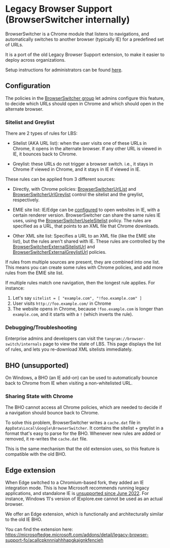 # Legacy Browser Support (BrowserSwitcher internally)

BrowserSwitcher is a Chrome module that listens to navigations, and
automatically switches to another browser (typically IE) for a predefined set of
URLs.

It is a port of the old Legacy Browser Support extension, to make it easier to
deploy across organizations.

Setup instructions for administrators can be found
[here](https://support.google.com/chrome/a/answer/9270076).

## Configuration

The policies in the [BrowserSwitcher
group](https://www.chromium.org/administrators/policy-list-3#BrowserSwitcher)
let admins configure this feature, to decide which URLs should open in Chrome
and which should open in the alternate browser.

### Sitelist and Greylist

There are 2 types of rules for LBS:

* Sitelist (AKA URL list): when the user visits one of these URLs in Chrome, it
  opens in the alternate browser. If any other URL is viewed in IE, it bounces
  back to Chrome.

* Greylist: these URLs do not trigger a browser switch. i.e., it stays in Chrome
  if viewed in Chrome, and it stays in IE if viewed in IE.

These rules can be applied from 3 different sources:

* Directly, with Chrome policies:
  [BrowserSwitcherUrlList](https://www.chromium.org/administrators/policy-list-3#BrowserSwitcherUrlList)
  and
  [BrowserSwitcherUrlGreylist](https://www.chromium.org/administrators/policy-list-3#BrowserSwitcherUrlGreylist)
  control the sitelist and the greylist, respectively.

* EMIE site list: IE/Edge can be
  [configured](https://docs.microsoft.com/en-us/internet-explorer/ie11-deploy-guide/turn-on-enterprise-mode-and-use-a-site-list)
  to open websites in IE, with a certain renderer version. BrowserSwitcher can
  share the same rules IE uses, using the
  [BrowserSwitcherUseIeSitelist](https://www.chromium.org/administrators/policy-list-3#BrowserSwitcherUseIeSitelist)
  policy. The rules are specified as a URL, that points to an XML file that
  Chrome downloads.

* Other XML site list: Specifies a URL to an XML file (like the EMIE site list),
  but the rules aren't shared with IE. These rules are controlled by the
  [BrowserSwitcherExternalSitelistUrl](https://www.chromium.org/administrators/policy-list-3#BrowserSwitcherExternalSitelistUrl)
  and
  [BrowserSwitcherExternalGreylistUrl](https://www.chromium.org/administrators/policy-list-3#BrowserSwitcherExternalGreylistUrl)
  policies.

If rules from multiple sources are present, they are combined into one
list. This means you can create some rules with Chrome policies, and add more
rules from the EMIE site list.

If multiple rules match one navigation, then the longest rule applies. For
instance:

1. Let's say `sitelist = [ "example.com", "!foo.example.com" ]`
2. User visits `http://foo.example.com/` in Chrome
3. The website opens in Chrome, because `!foo.example.com` is longer than
  `example.com`, and it starts with a `!` (which inverts the rule).

### Debugging/Troubleshooting

Enterprise admins and developers can visit the
`tangram://browser-switch/internals` page to view the state of LBS. This page
displays the list of rules, and lets you re-download XML sitelists immediately.

## BHO (unsupported)

On Windows, a BHO (an IE add-on) can be used to automatically bounce back to
Chrome from IE when visiting a non-whitelisted URL.

### Sharing State with Chrome

The BHO cannot access all Chrome policies, which are needed to decide if a
navigation should bounce back to Chrome.

To solve this problem, BrowserSwitcher writes a `cache.dat` file in
`AppData\Local\Google\BrowserSwitcher`.  It contains the sitelist + greylist in
a format that's easy to parse for the BHO. Whenever new rules are added or
removed, it re-writes the `cache.dat` file.

This is the same mechanism that the old extension uses, so this feature is
compatible with the old BHO.

## Edge extension

When Edge switched to a Chromium-based fork, they added an IE integration mode.
This is how Microsoft recommends running legacy applications, and standalone IE
is [unsupported since June
2022](https://learn.microsoft.com/en-us/lifecycle/faq/internet-explorer-microsoft-edge).
For instance, Windows 11's version of IExplore.exe cannot be used as an actual
browser.

We offer an Edge extension, which is functionally and architecturally similar to
the old IE BHO.

You can find the extension here:
https://microsoftedge.microsoft.com/addons/detail/legacy-browser-support-fo/acallcpknnnjahhhapgkajgnkfencieh
